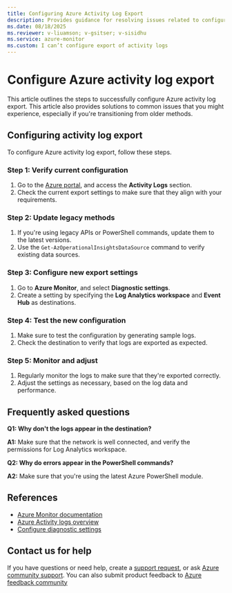 ```yaml
---
title: Configuring Azure Activity Log Export
description: Provides guidance for resolving issues related to configuring the export of Azure Activity logs
ms.date: 08/18/2025
ms.reviewer: v-liuamson; v-gsitser; v-sisidhu
ms.service: azure-monitor
ms.custom: I can’t configure export of activity logs
---
```


# Configure Azure activity log export

This article outlines the steps to successfully configure Azure activity log export. This article also provides solutions to common issues that you might experience, especially if you're transitioning from older methods.

## Configuring activity log export

To configure Azure activity log export, follow these steps.

### Step 1: Verify current configuration

1. Go to the [Azure portal](https://ms.portal.azure.com/auth/login/), and access the **Activity Logs** section.
1. Check the current export settings to make sure that they align with your requirements.

### Step 2: Update legacy methods

1. If you're using legacy APIs or PowerShell commands, update them to the latest versions.
1. Use the `Get-AzOperationalInsightsDataSource` command to verify existing data sources.

### Step 3: Configure new export settings

1. Go to **Azure Monitor**, and select **Diagnostic settings**.
1. Create a setting by specifying the **Log Analytics workspace** and **Event Hub** as destinations.

### Step 4: Test the new configuration

1. Make sure to test the configuration by generating sample logs.
1. Check the destination to verify that logs are exported as expected.

### Step 5: Monitor and adjust

1. Regularly monitor the logs to make sure that they're exported correctly.
1. Adjust the settings as necessary, based on the log data and performance.

## Frequently asked questions

**Q1: Why don't the logs appear in the destination?**

**A1:** Make sure that the network is well connected, and verify the permissions for Log Analytics workspace.

**Q2: Why do errors appear in the PowerShell commands?**

**A2:** Make sure that you're using the latest Azure PowerShell module.

## References

- [Azure Monitor documentation](/azure/azure-monitor/fundamentals/overview)
- [Azure Activity logs overview](/azure/azure-monitor/fundamentals/data-sources)
- [Configure diagnostic settings](/azure/azure-monitor/platform/diagnostic-settings?tabs=portal)

## Contact us for help

If you have questions or need help, create a [support request](https://ms.portal.azure.com/#view/Microsoft_Azure_Support/HelpAndSupportBlade/~/overview?DMC=troubleshoot), or ask [Azure community support](/answers/tags/133/azure). You can also submit product feedback to [Azure feedback community](https://feedback.azure.com/d365community)
